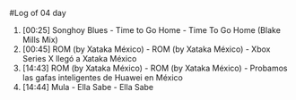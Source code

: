 #Log of 04 day

1. [00:25] Songhoy Blues - Time to Go Home - Time To Go Home (Blake Mills Mix)
1. [00:45] ROM (by Xataka México) - ROM (by Xataka México) - Xbox Series X llegó a Xataka México
1. [14:43] ROM (by Xataka México) - ROM (by Xataka México) - Probamos las gafas inteligentes de Huawei en México
1. [14:44] Mula - Ella Sabe - Ella Sabe
